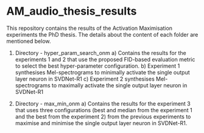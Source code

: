 # AM_audio_thesis_results

This repository contains the results of the Activation Maximisation experiments the PhD thesis. The details about the content of each folder are mentioned below.

1. Directory - hyper_param_search_onm
   a) Contains the results for the experiments 1 and 2 that use the proposed FID-based evaluation metric to select the best hyper-parameter configuration.
   b) Experiment 1 synthesises Mel-spectrograms to minimally activate the single output layer neuron in SVDNet-R1
   c) Experiment 2 synthesises Mel-spectrograms to maximally activate the single output layer neuron in SVDNet-R1

2. Directory - max_min_onm
   a) Contains the results for the experiment 3 that uses three configurations (best and median from the experiment 1 and the best from the experiment 2) from the previous experiments to maximise and minimise the single output layer neuron in SVDNet-R1. 
